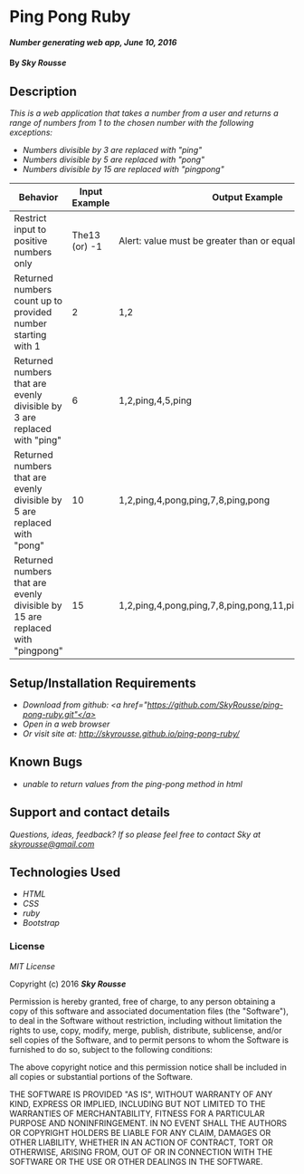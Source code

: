 # Ping Pong Ruby

#### _Number generating web app, June 10, 2016_

#### By _**Sky Rousse**_

## Description

_This is a web application that takes a number from a user and returns a range of numbers from 1 to the chosen number with the following exceptions:_

* _Numbers divisible by 3 are replaced with "ping"_
* _Numbers divisible by 5 are replaced with "pong"_
* _Numbers divisible by 15 are replaced with "pingpong"_

Behavior  | Input Example | Output Example
------------- | ------------- | -------------
Restrict input to positive numbers only  | The13 (or) -1  | Alert: value must be greater than or equal to 1
Returned numbers count up to provided number starting with 1| 2 | 1,2
Returned numbers that are evenly divisible by 3 are replaced with "ping"|6|1,2,ping,4,5,ping
Returned numbers that are evenly divisible by 5 are replaced with "pong"|10|1,2,ping,4,pong,ping,7,8,ping,pong
Returned numbers that are evenly divisible by 15 are replaced with "pingpong"|15|1,2,ping,4,pong,ping,7,8,ping,pong,11,ping,13,14,pingpong
## Setup/Installation Requirements

* _Download from github: <a href="https://github.com/SkyRousse/ping-pong-ruby.git"</a>_
* _Open in a web browser_
* _Or visit site at: http://skyrousse.github.io/ping-pong-ruby/_


## Known Bugs

* _unable to return values from the ping-pong method in html_

## Support and contact details

_Questions, ideas, feedback? If so please feel free to contact Sky at <a href="mailto:skyrousse@gmail.com">skyrousse@gmail.com</a>_

## Technologies Used

* _HTML_
* _CSS_
* _ruby_
* _Bootstrap_

### License

*MIT License*

Copyright (c) 2016 **_Sky Rousse_**

Permission is hereby granted, free of charge, to any person obtaining a copy of this software and associated documentation files (the "Software"), to deal in the Software without restriction, including without limitation the rights to use, copy, modify, merge, publish, distribute, sublicense, and/or sell copies of the Software, and to permit persons to whom the Software is furnished to do so, subject to the following conditions:

The above copyright notice and this permission notice shall be included in all copies or substantial portions of the Software.

THE SOFTWARE IS PROVIDED "AS IS", WITHOUT WARRANTY OF ANY KIND, EXPRESS OR IMPLIED, INCLUDING BUT NOT LIMITED TO THE WARRANTIES OF MERCHANTABILITY, FITNESS FOR A PARTICULAR PURPOSE AND NONINFRINGEMENT. IN NO EVENT SHALL THE AUTHORS OR COPYRIGHT HOLDERS BE LIABLE FOR ANY CLAIM, DAMAGES OR OTHER LIABILITY, WHETHER IN AN ACTION OF CONTRACT, TORT OR OTHERWISE, ARISING FROM, OUT OF OR IN CONNECTION WITH THE SOFTWARE OR THE USE OR OTHER DEALINGS IN THE SOFTWARE.

